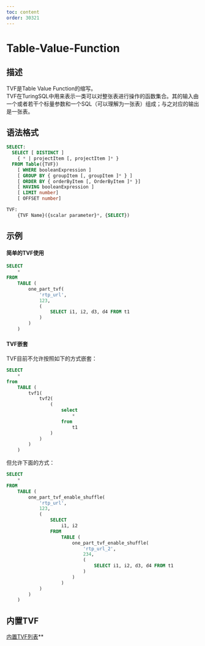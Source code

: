 ```yaml
---
toc: content
order: 30321
---
```


# Table-Value-Function
## 描述
TVF是Table Value Function的缩写。<br />TVF在TuringSQL中用来表示一类可以对整张表进行操作的函数集合。其的输入由一个或者若干个标量参数和一个SQL（可以理解为一张表）组成；与之对应的输出是一张表。


<a name="jExuk"></a>
## 语法格式
```sql
SELECT:
  SELECT [ DISTINCT ]
    { * | projectItem [, projectItem ]* }
  FROM Table({TVF})
    [ WHERE booleanExpression ]
    [ GROUP BY { groupItem [, groupItem ]* } ]
    [ ORDER BY { orderByItem [, OrderByItem ]* }]
    [ HAVING booleanExpression ]
    [ LIMIT number]
    [ OFFSET number]

TVF:
	{TVF Name}({scalar parameter}*, {SELECT})
```
<a name="iQ5cd"></a>
## 示例
<a name="ZOs8X"></a>
#### 简单的TVF使用
```sql
SELECT
    *
FROM
    TABLE (
        one_part_tvf(
            'rtp_url',
            123,
            (
                SELECT i1, i2, d3, d4 FROM t1
            )
        )
    )
```
<a name="L4Ex2"></a>
#### TVF嵌套
TVF目前不允许按照如下的方式嵌套：
```sql
SELECT
    *
from
    TABLE (
        tvf1(
            tvf2(
                (
                    select
                        *
                    from
                        t1
                )
            )
        )
    )
```
但允许下面的方式：
```sql
SELECT
    *
FROM
    TABLE (
        one_part_tvf_enable_shuffle(
            'rtp_url',
            123,
            (
                SELECT
                    i1, i2
                FROM
                    TABLE (
                        one_part_tvf_enable_shuffle(
                            'rtp_url_2',
                            234,
                            (
                                SELECT i1, i2, d3, d4 FROM t1
                            )
                        )
                    )
            )
        )
    )
```

<a name="cLMVl"></a>
## 内置TVF
[内置TVF列表](../../../custom_function/buildin_tvf.md)**